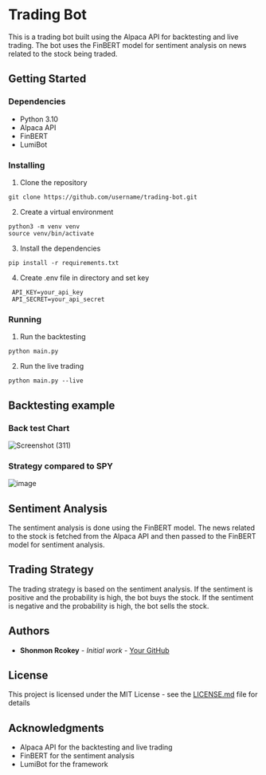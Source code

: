 # Trading Bot

This is a trading bot built using the Alpaca API for backtesting and live trading. The bot uses the FinBERT model for sentiment analysis on news related to the stock being traded.

## Getting Started

### Dependencies

* Python 3.10
* Alpaca API
* FinBERT
* LumiBot

### Installing

1. Clone the repository
```
git clone https://github.com/username/trading-bot.git
```
2. Create a virtual environment
```
python3 -m venv venv
source venv/bin/activate
```
3. Install the dependencies
```
pip install -r requirements.txt
```
4. Create .env file in directory and set key
```
 API_KEY=your_api_key
 API_SECRET=your_api_secret
```

### Running

1. Run the backtesting
```
python main.py
```
2. Run the live trading
```
python main.py --live
```

## Backtesting example

### Back test Chart

![Screenshot (311)](https://github.com/shon-Rocky/GPT-Analyst/assets/140310009/e2d58db8-ebac-4f39-9106-d21f43337ed3)

### Strategy compared to SPY

![image](https://github.com/shon-Rocky/GPT-Analyst/assets/140310009/8c1e1346-6f64-49ad-b889-455580d28034)



## Sentiment Analysis

The sentiment analysis is done using the FinBERT model. The news related to the stock is fetched from the Alpaca API and then passed to the FinBERT model for sentiment analysis.

## Trading Strategy

The trading strategy is based on the sentiment analysis. If the sentiment is positive and the probability is high, the bot buys the stock. If the sentiment is negative and the probability is high, the bot sells the stock.

## Authors

* **Shonmon Rcokey** - *Initial work* - [Your GitHub](https://github.com/shon-Rocky)

## License

This project is licensed under the MIT License - see the [LICENSE.md](LICENSE.md) file for details

## Acknowledgments

* Alpaca API for the backtesting and live trading
* FinBERT for the sentiment analysis
* LumiBot for the framework
